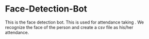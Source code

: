# Face-Detection-Bot
This is the face detection bot. This is used for attendance taking . We recognize the face of the  person and create a csv file as his/her attendance.
